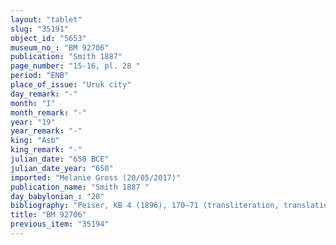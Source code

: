 ```yaml
---
layout: "tablet"
slug: "35191"
object_id: "5653"
museum_no_: "BM 92706"
publication: "Smith 1887"
page_number: "15-16, pl. 28 "
period: "ENB"
place_of_issue: "Uruk city"
day_remark: "-"
month: "I"
month_remark: "-"
year: "19"
year_remark: "-"
king: "Asb"
king_remark: "-"
julian_date: "650 BCE"
julian_date_year: "650"
imported: "Melanie Gross (20/05/2017)"
publication_name: "Smith 1887 "
day_babylonian_: "20"
bibliography: "Peiser, KB 4 (1896), 170–71 (transliteration, translation); San Nicolò, BR 8/7 (1951), no. 13 (transliteration, translation)."
title: "BM 92706"
previous_item: "35194"
---
```

